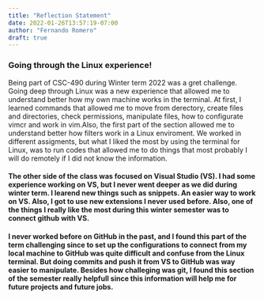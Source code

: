```yaml
---
title: "Reflection Statement"
date: 2022-01-26T13:57:19-07:00
author: "Fernando Romero"
draft: true
---
```

### **Going through the Linux experience!**
Being part of CSC-490 during Winter term 2022 was a gret challenge. Going deep through Linux was a new experience that allowed me to understand better how my own machine works in the terminal. At first, I learned commands that allowed me to move from derectory, create files and directories, check permissions, manipulate files, how to configurate vimcr and work in vim.Also, the first part of the section allowed me to understand better how filters work in a Linux enviroment. We worked in different assigments, but what I liked the most by using the terminal for Linux, was to run codes that allowed me to  do things that most probably I will do remotely if I did not know the information. 

####  The other side of the class was focused on Visual Studio (VS). I had some experience working on VS, but I never went deeper as we did during winter term. I learend new things such as snippets. An easier way to work on VS. Also, I got to use new extensions I never used before. Also, one of the things I really like the most during this winter semester was to connect github with VS. 
####  I never worked before on GitHub in the past, and I found this part of the term challenging since to set up the configurations to connect from my local machine to GitHub was quite difficult and confuse from the Linux terminal. But doing commits and push it from VS to GitHub was way easier to manipulate. Besides how challeging was git, I found this section of the semester really helpfull since this information will help me for future projects and future jobs.


